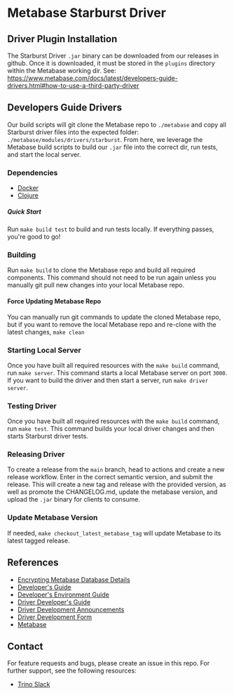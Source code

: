 # Metabase Starburst Driver

## Driver Plugin Installation
The Starburst Driver `.jar` binary can be downloaded from our releases in github. Once it is downloaded, 
it must be stored in the `plugins` directory within the Metabase working dir. See: https://www.metabase.com/docs/latest/developers-guide-drivers.html#how-to-use-a-third-party-driver

## Developers Guide Drivers

Our build scripts will git clone the Metabase repo to `./metabase` and copy all Starburst driver files into the 
expected folder: `./metabase/modules/drivers/starburst`. From here, we leverage the Metabase build scripts to 
build our `.jar` file into the correct dir, run tests, and start the local server.

### Dependencies

* [Docker](https://www.docker.com/)
* [Clojure](https://clojure.org/guides/install_clojure)

##### Quick Start
Run `make build test` to build and run tests locally. If everything passes, you're good to go!

### Building
Run `make build` to clone the Metabase repo and build all required components. This command should not need
to be run again unless you manually git pull new changes into your local Metabase repo.

#### Force Updating Metabase Repo
You can manually run git commands to update the cloned Metabase repo, but if you want to remove 
the local Metabase repo and re-clone with the latest changes, `make clean`

### Starting Local Server
Once you have built all required resources with the `make build` command, run `make server`. 
This command starts a local Metabase server on port `3000`. If you want to build the driver and then start a server, run `make driver server`.

### Testing Driver
Once you have built all required resources with the `make build` command, run `make test`. This command builds your local driver changes and then starts Starburst driver tests.

### Releasing Driver
To create a release from the `main` branch, head to actions and create a new release workflow. 
Enter in the correct semantic version, and submit the release. This will create a new tag and 
release with the provided version, as well as promote the CHANGELOG.md, update the metabase version, and upload the `.jar` binary for clients to consume.

### Update Metabase Version
If needed, `make checkout_latest_metabase_tag` will update Metabase to its latest tagged release. 

## References
* [Encrypting Metabase Database Details](https://www.metabase.com/docs/latest/operations-guide/encrypting-database-details-at-rest.html)
* [Developer's Guide](https://www.metabase.com/docs/latest/developers-guide/start.html)
* [Developer's Environment Guide](https://www.metabase.com/docs/latest/developers-guide/devenv.html)
* [Driver Developer's Guide](https://www.metabase.com/docs/latest/developers-guide-drivers.html#driver-development)
* [Driver Development Announcements](https://www.metabase.com/docs/latest/developers-guide-drivers.html#driver-development-announcements)
* [Driver Development Form](https://discourse.metabase.com/c/driver-development)
* [Metabase](https://www.metabase.com/)

## Contact
For feature requests and bugs, please create an issue in this repo. For further support, see the following resources:
* [Trino Slack](https://trino.io/slack.html)
